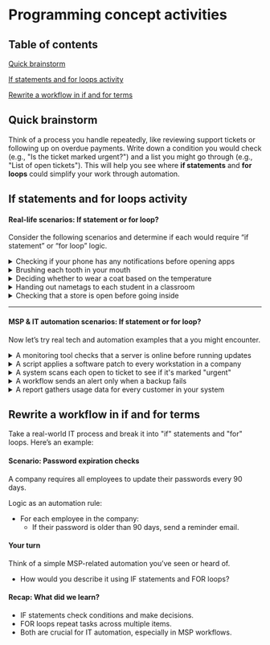 # Programming concept activities

## Table of contents&#x20;

[Quick brainstorm](programming-concept-activities.md#quick-brainstorm)

[If statements and for loops activity](programming-concept-activities.md#if-statements-and-for-loops-activity)

[Rewrite a workflow in if and for terms](programming-concept-activities.md#rewrite-a-workflow-in-if-and-for-terms)

## Quick brainstorm

Think of a process you handle repeatedly, like reviewing support tickets or following up on overdue payments. Write down a condition you would check (e.g., "Is the ticket marked urgent?") and a list you might go through (e.g., "List of open tickets"). This will help you see where **if statements** and **for loops** could simplify your work through automation.

## If statements and for loops activity&#x20;

#### Real-life scenarios: If statement or for loop?&#x20;

Consider the following scenarios and determine if each would require “if statement” or “for loop” logic.

<details>

<summary>Checking if your phone has any notifications before opening apps</summary>

If statement

</details>

<details>

<summary>Brushing each tooth in your mouth</summary>

For loop

</details>

<details>

<summary>Deciding whether to wear a coat based on the temperature</summary>

If statement

</details>

<details>

<summary>Handing out nametags to each student in a classroom </summary>

For loop&#x20;

</details>

<details>

<summary>Checking that a store is open before going inside</summary>

If statement

</details>

***

#### MSP & IT automation scenarios: If statement or for loop? &#x20;

Now let’s try real tech and automation examples that a you might encounter.

<details>

<summary>A monitoring tool checks that a server is online before running updates</summary>

If statement

</details>

<details>

<summary>A script applies a software patch to every workstation in a company</summary>

For loop

</details>

<details>

<summary>A system scans each open to ticket to see if it's marked "urgent" </summary>

If statement

</details>

<details>

<summary>A workflow sends an alert only when a backup fails</summary>

If statement

</details>

<details>

<summary>A report gathers usage data for every customer in your system </summary>

For loop&#x20;

</details>

## Rewrite a workflow in if and for terms

Take a real-world IT process and break it into "if" statements and "for" loops. Here’s an example:

#### Scenario: Password expiration checks

A company requires all employees to update their passwords every 90 days.

Logic as an automation rule:

* For each employee in the company:
  * If their password is older than 90 days, send a reminder email.

#### Your turn

Think of a simple MSP-related automation you’ve seen or heard of.

* How would you describe it using IF statements and FOR loops?

#### Recap: What did we learn?

* IF statements check conditions and make decisions.
* FOR loops repeat tasks across multiple items.
* Both are crucial for IT automation, especially in MSP workflows.
